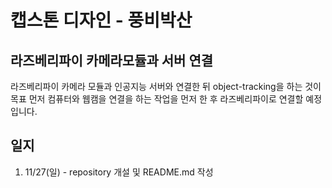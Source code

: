 # 캡스톤 디자인 - 풍비박산
## 라즈베리파이 카메라모듈과 서버 연결
라즈베리파이 카메라 모듈과 인공지능 서버와 연결한 뒤 object-tracking을 하는 것이 목표
먼저 컴퓨터와 웹캠을 연결을 하는 작업을 먼저 한 후 라즈베리파이로 연결할 예정입니다.
## 일지
1. 11/27(일) - repository 개설 및 README.md 작성